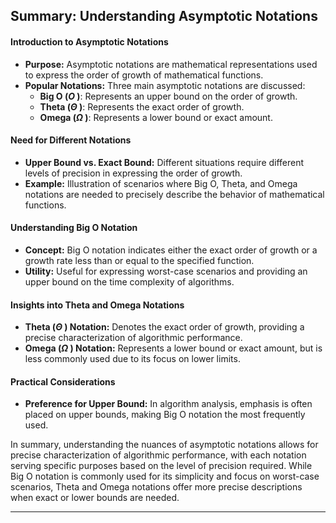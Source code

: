 ## Summary: Understanding Asymptotic Notations

#### Introduction to Asymptotic Notations
- **Purpose:** Asymptotic notations are mathematical representations used to express the order of growth of mathematical functions.
- **Popular Notations:** Three main asymptotic notations are discussed: 
  - **Big O ($O$ )**: Represents an upper bound on the order of growth.
  - **Theta ($\Theta$ )**: Represents the exact order of growth.
  - **Omega ($\Omega$ )**: Represents a lower bound or exact amount.

#### Need for Different Notations
- **Upper Bound vs. Exact Bound:** Different situations require different levels of precision in expressing the order of growth.
- **Example:** Illustration of scenarios where Big O, Theta, and Omega notations are needed to precisely describe the behavior of mathematical functions.

#### Understanding Big O Notation
- **Concept:** Big O notation indicates either the exact order of growth or a growth rate less than or equal to the specified function.
- **Utility:** Useful for expressing worst-case scenarios and providing an upper bound on the time complexity of algorithms.

#### Insights into Theta and Omega Notations
- **Theta ($\Theta$ ) Notation:** Denotes the exact order of growth, providing a precise characterization of algorithmic performance.
- **Omega ($\Omega$ ) Notation:** Represents a lower bound or exact amount, but is less commonly used due to its focus on lower limits.

#### Practical Considerations
- **Preference for Upper Bound:** In algorithm analysis, emphasis is often placed on upper bounds, making Big O notation the most frequently used.

In summary, understanding the nuances of asymptotic notations allows for precise characterization of algorithmic performance, with each notation serving specific purposes based on the level of precision required. While Big O notation is commonly used for its simplicity and focus on worst-case scenarios, Theta and Omega notations offer more precise descriptions when exact or lower bounds are needed.

---
